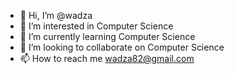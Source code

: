 - 👋 Hi, I’m @wadza
- 👀 I’m interested in Computer Science
- 🌱 I’m currently learning Computer Science
- 💞️ I’m looking to collaborate on Computer Science
- 📫 How to reach me wadza82@gmail.com

<!---
wadza/wadza is a ✨ special ✨ repository because its `README.md` (this file) appears on your GitHub profile.
You can click the Preview link to take a look at your changes.
--->
